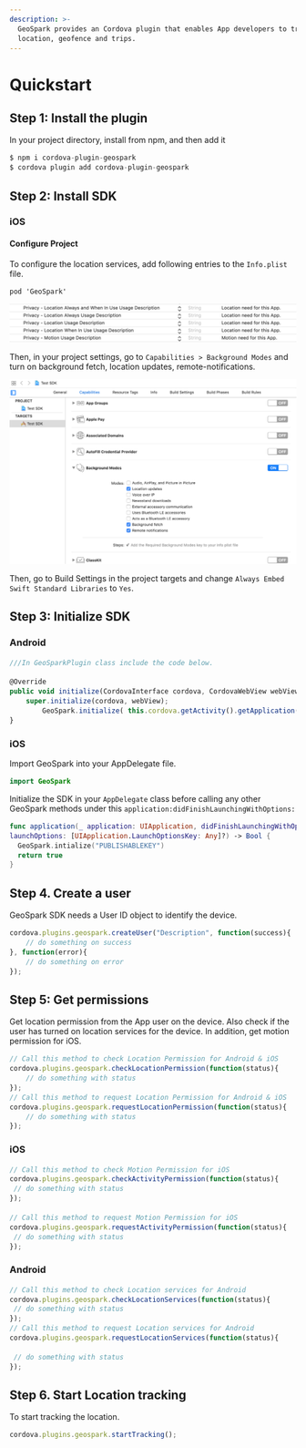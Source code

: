 ```yaml
---
description: >-
  GeoSpark provides an Cordova plugin that enables App developers to track
  location, geofence and trips.
---
```


# Quickstart

## Step 1: Install the plugin

In your project directory, install from npm, and then add it

```javascript
$ npm i cordova-plugin-geospark
$ cordova plugin add cordova-plugin-geospark
```

## Step 2: Install SDK

### iOS

#### **Configure Project**

To configure the location services, add following entries to the `Info.plist` file.

```text
pod 'GeoSpark' 
```

![](../.gitbook/assets/step-2img1%20%281%29.png)

Then, in your project settings, go to `Capabilities > Background Modes` and turn on background fetch, location updates, remote-notifications.

![](../.gitbook/assets/3%20%281%29.png)

Then, go to Build Settings in the project targets and change `Always Embed Swift Standard Libraries` to `Yes`.

## Step 3: Initialize SDK

### Android

```javascript
///In GeoSparkPlugin class include the code below.

@Override
public void initialize(CordovaInterface cordova, CordovaWebView webView) {
    super.initialize(cordova, webView);
        GeoSpark.initialize( this.cordova.getActivity().getApplication(), "PUBLISHABLEKEY");
} 
```

### iOS

Import GeoSpark into your AppDelegate file.

```swift
import GeoSpark
```

Initialize the SDK in your `AppDelegate` class before calling any other GeoSpark methods under this `application:didFinishLaunchingWithOptions:`

```swift
func application(_ application: UIApplication, didFinishLaunchingWithOptions 
launchOptions: [UIApplication.LaunchOptionsKey: Any]?) -> Bool {
  GeoSpark.intialize("PUBLISHABLEKEY")
  return true
}
```

## Step 4. Create a user

GeoSpark SDK needs a User ID object to identify the device.

```javascript
cordova.plugins.geospark.createUser("Description", function(success){
    // do something on success
}, function(error){
    // do something on error
});
```

##  Step 5: Get permissions

Get location permission from the App user on the device. Also check if the user has turned on location services for the device. In addition, get motion permission for iOS.

```javascript
// Call this method to check Location Permission for Android & iOS
cordova.plugins.geospark.checkLocationPermission(function(status){
    // do something with status
});
// Call this method to request Location Permission for Android & iOS
cordova.plugins.geospark.requestLocationPermission(function(status){
    // do something with status
});  
```

### iOS

```javascript
// Call this method to check Motion Permission for iOS
cordova.plugins.geospark.checkActivityPermission(function(status){
 // do something with status
});

// Call this method to request Motion Permission for iOS
cordova.plugins.geospark.requestActivityPermission(function(status){
 // do something with status
});
```

### Android

```javascript
// Call this method to check Location services for Android
cordova.plugins.geospark.checkLocationServices(function(status){
 // do something with status
});
// Call this method to request Location services for Android
cordova.plugins.geospark.requestLocationServices(function(status){

 // do something with status
});
```

## Step 6. Start Location tracking

To start tracking the location.

```javascript
cordova.plugins.geospark.startTracking();
```

